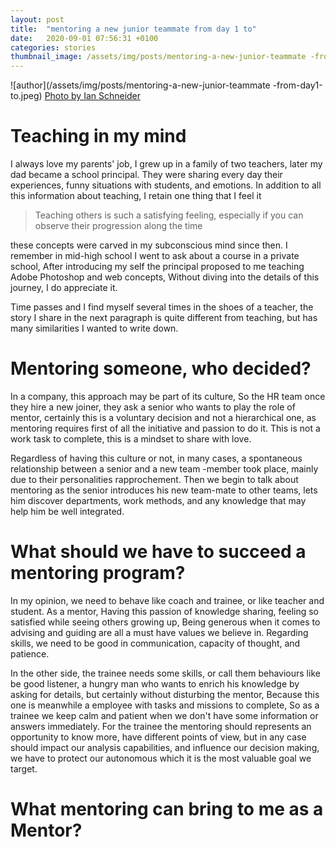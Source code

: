 ```yaml
---
layout: post
title:  "mentoring a new junior teammate from day 1 to"
date:   2020-09-01 07:56:31 +0100
categories: stories
thumbnail_image: /assets/img/posts/mentoring-a-new-junior-teammate -from-day1-to.jpeg
---
```

![author](/assets/img/posts/mentoring-a-new-junior-teammate -from-day1-to.jpeg)
[Photo by Ian Schneider](https://unsplash.com/photos/PAykYb-8Er8)

# Teaching in my mind 
I always love my parents' job, I grew up in a family of two teachers, later my dad became a school principal. They were
sharing every day their experiences, funny situations with students, and emotions. In addition to all this
 information about teaching, I retain one thing that I feel it
 > Teaching others is such a satisfying feeling, especially if you can observe their progression along the time

these concepts were carved in my subconscious mind since then. I remember in mid-high school I went to ask about a
 course in a private school, After introducing my self the principal proposed to me teaching Adobe Photoshop and web
  concepts, Without diving into the details of this journey, I do appreciate it.
  
Time passes and I find myself several times in the shoes of a teacher, the story I share in the next paragraph is
 quite different from teaching, but has many similarities I wanted to write down.
 
# Mentoring someone, who decided?
In a company, this approach may be part of its culture, So the HR team once they hire a new joiner, they ask a
 senior who wants to play the role of mentor, certainly this is a voluntary decision and not a hierarchical one, as mentoring requires first of all the initiative and passion to do it.
  This is not a work task to complete, this is a
   mindset to share with love.
   
Regardless of having this culture or not, in many cases, a spontaneous relationship between a senior and a new team
-member took place, mainly due to their personalities rapprochement. Then we begin to talk about mentoring as the
 senior introduces his new team-mate to other teams, lets him discover departments, work methods, and any knowledge
  that may help him be  well integrated.
  
# What should we have to succeed a mentoring program?
In my opinion, we need to behave like coach  and trainee, or like teacher and student. As a mentor, Having this
 passion of knowledge sharing, feeling so satisfied while seeing others growing up, Being generous when it comes to
  advising and guiding are all a must have values we believe in. Regarding skills, we need to be good in
   communication, capacity of thought, and patience.
  
  In the other side, the trainee needs some skills, or call them behaviours like be good
   listener, a hungry man who wants to enrich his knowledge by asking for details, but certainly without disturbing
    the mentor, Because this one is meanwhile a employee with tasks and missions to complete, So as a trainee we keep
     calm and patient when we don't have some information or answers immediately. For the trainee the mentoring
      should represents an opportunity to know more, have different points of view, but in any case should impact
       our analysis capabilities, and influence our decision making, we have to protect our autonomous which it is
        the most valuable goal we target. 

# What mentoring can bring to me as a Mentor?
 